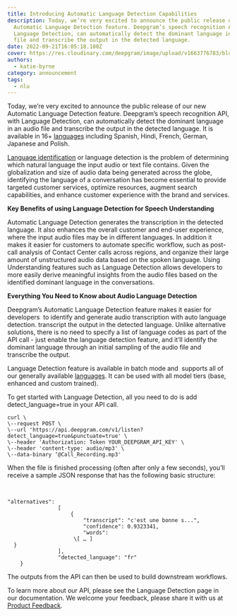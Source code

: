 ```yaml
---
title: Introducing Automatic Language Detection Capabilities
description: Today, we’re very excited to announce the public release of our new
  Automatic Language Detection feature. Deepgram’s speech recognition API, with
  Language Detection, can automatically detect the dominant language in an audio
  file and transcribe the output in the detected language.
date: 2022-09-21T16:05:18.180Z
cover: https://res.cloudinary.com/deepgram/image/upload/v1663776783/blog/Introducing%20Automatic%20Language%20Detection%20Capabilities/2209-ntroducing-automatic-language-detection-capabilities-featured-1200x630_1_krxzpq.png
authors:
  - katie-byrne
category: announcement
tags:
  - nlu
---
```

Today, we’re very excited to announce the public release of our new Automatic Language Detection feature. Deepgram’s speech recognition API, with Language Detection, can automatically detect the dominant language in an audio file and transcribe the output in the detected language. It is available in 16+ [languages](https://developers.deepgram.com/documentation/features/language/) including Spanish, Hindi, French, German, Japanese and Polish.

[Language identification](https://en.wikipedia.org/wiki/Language_identification) or language detection is the problem of determining which natural language the input audio or text file contains. Given the globalization and size of audio data being generated across the globe, identifying the language of a conversation has become essential to provide targeted customer services, optimize resources, augment search capabilities, and enhance customer experience with the brand and services.

**Key Benefits of using Language Detection for Speech Understanding**

Automatic Language Detection generates the transcription in the detected language. It also enhances the overall customer and end-user experience, where the input audio files may be in different languages. In addition it makes it easier for customers to automate specific workflow, such as post-call analysis of Contact Center calls across regions, and organize their large amount of unstructured audio data based on the spoken language. Using Understanding features such as Language Detection allows developers to more easily derive meaningful insights from the audio files based on the identified dominant language in the conversations.

**Everything You Need to Know about Audio Language Detection**

Deepgram’s Automatic Language Detection feature makes it easier for developers  to identify and generate audio transcription with auto language detection. transcript the output in the detected language. Unlike alternative solutions, there is no need to specify a list of language codes as part of the API call - just enable the language detection feature, and it’ll identify the dominant language through an initial sampling of the audio file and transcribe the output.

Language Detection feature is available in batch mode and  supports all of our generally available [languages](https://developers.deepgram.com/documentation/features/language/). It can be used with all model tiers (base, enhanced and custom trained). 

To get started with Language Detection, all you need to do is add detect_language=true in your API call.

```
curl \
\--request POST \
\--url 'https://api.deepgram.com/v1/listen?detect_language=true&punctuate=true' \
\--header 'Authorization: Token YOUR_DEEPGRAM_API_KEY' \
\--header 'content-type: audio/mp3' \
\--data-binary ‘@Call_Recording.mp3'
```

When the file is finished processing (often after only a few seconds), you’ll receive a sample JSON response that has the following basic structure:

  

```
"alternatives":
                [
                    {
                        "transcript": "c'est une bonne s...",
                        "confidence": 0.9323341,
                        "words":
                     \[ … ]
  }
                ],
                "detected_language": "fr"
    }
```

The outputs from the API can then be used to build downstream workflows. 

To learn more about our API, please see the Language Detection page in our documentation. We welcome your feedback, please share it with us at [Product Feedback](https://deepgram.hellonext.co/b/feedback).